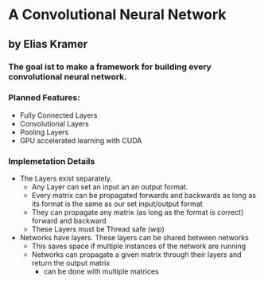 ﻿# A Convolutional Neural Network
 ## by Elias Kramer
 ### The goal ist to make a framework for building every convolutional neural network.
 ### Planned Features:
* Fully Connected Layers
* Convolutional Layers
* Pooling Layers
* GPU accelerated learning with CUDA
### Implemetation Details
* The Layers exist separately.
  * Any Layer can set an input an an output format.
  * Every matrix can be propagated forwards and backwards as long as its format is the same as our set input/output format
  * They can propagate any matrix (as long as the format is correct) forward and backward
  * These Layers must be Thread safe (wip)
* Networks have layers. These layers can be shared between networks
  * This saves space if multiple instances of the network are running
  * Networks can propagate a given matrix through their layers and return the output matrix
    * can be done with multiple matrices
